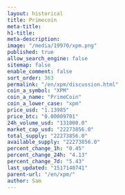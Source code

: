 ```yaml
---
layout: historical
title: Primecoin
meta-title: 
h1-title: 
meta-description: 
image: "/media/19970/xpm.png"
published: true
allow_search_engine: false
sitemap: false
enable_comment: false
sort_order: 363
permalink: "/en/xpm/discussion.html"
coin_a_symbol: "XPM"
coin_a_name: "PrimeCoin"
coin_a_lower_case: "xpm"
price_usd: "1.13985"
price_btc: "0.00009701"
24h_volume_usd: "131000.0"
market_cap_usd: "22273856.0"
total_supply: "22273856.0"
available_supply: "22273856.0"
percent_change_1h: "0.45"
percent_change_24h: "4.13"
percent_change_7d: "5.43"
last_updated: "1517140741"
parent-url: "/en/xpm/"
author: Sam
---
```


